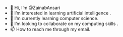 - 👋 Hi, I’m @ZainabAnsari
- 👀 I’m interested in learning artificial intelligence .
- 🌱 I’m currently learning computer science.
- 💞️ I’m looking to collaborate on my computing skills .
- 📫 How to reach me through my email.

<!---
Zainab Andari/kathrine366 is a ✨ special ✨ repository because its `README.md` (this file) appears on your GitHub profile.
You can click the Preview link to take a look at your changes.
--->
